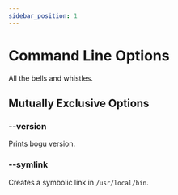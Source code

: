 ```yaml
---
sidebar_position: 1
---
```


# Command Line Options

All the bells and whistles.

## Mutually Exclusive Options

### --version

Prints bogu version.

### --symlink

Creates a symbolic link in `/usr/local/bin`.
